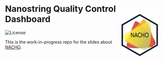 # Nanostring Quality Control Dashboard <img src="https://raw.githubusercontent.com/mcanouil/NACHO/master/man/figures/nacho_hex.png" align="right" width="120" />

<!-- badges: start -->
![License](https://img.shields.io/github/license/mcanouil/NACHO_slides?style=plastic)
<!-- badges: end -->

This is the work-in-progress repo for the slides about [NACHO](https://mcanouil.github.io/NACHO).

